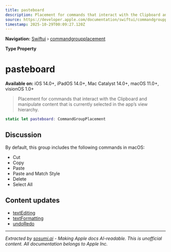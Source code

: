 ```yaml
---
title: pasteboard
description: Placement for commands that interact with the Clipboard and manipulate content that is currently selected in the app’s view hierarchy.
source: https://developer.apple.com/documentation/swiftui/commandgroupplacement/pasteboard
timestamp: 2025-10-29T00:09:27.120Z
---
```


**Navigation:** [Swiftui](/documentation/swiftui) › [commandgroupplacement](/documentation/swiftui/commandgroupplacement)

**Type Property**

# pasteboard

**Available on:** iOS 14.0+, iPadOS 14.0+, Mac Catalyst 14.0+, macOS 11.0+, visionOS 1.0+

> Placement for commands that interact with the Clipboard and manipulate content that is currently selected in the app’s view hierarchy.

```swift
static let pasteboard: CommandGroupPlacement
```

## Discussion

By default, this group includes the following commands in macOS:

- Cut
- Copy
- Paste
- Paste and Match Style
- Delete
- Select All

## Content updates

- [textEditing](/documentation/swiftui/commandgroupplacement/textediting)
- [textFormatting](/documentation/swiftui/commandgroupplacement/textformatting)
- [undoRedo](/documentation/swiftui/commandgroupplacement/undoredo)

---

*Extracted by [sosumi.ai](https://sosumi.ai) - Making Apple docs AI-readable.*
*This is unofficial content. All documentation belongs to Apple Inc.*

